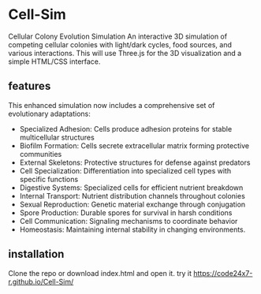 # Cell-Sim
Cellular Colony Evolution Simulation
An interactive 3D simulation of competing cellular colonies with light/dark cycles, food sources, and various interactions. This will use Three.js for the 3D visualization and a simple HTML/CSS interface.

## features

This enhanced simulation now includes a comprehensive set of evolutionary adaptations:

* Specialized Adhesion: Cells produce adhesion proteins for stable multicellular structures
* Biofilm Formation: Cells secrete extracellular matrix forming protective communities
* External Skeletons: Protective structures for defense against predators
* Cell Specialization: Differentiation into specialized cell types with specific functions
* Digestive Systems: Specialized cells for efficient nutrient breakdown
* Internal Transport: Nutrient distribution channels throughout colonies
* Sexual Reproduction: Genetic material exchange through conjugation
* Spore Production: Durable spores for survival in harsh conditions
* Cell Communication: Signaling mechanisms to coordinate behavior
* Homeostasis: Maintaining internal stability in changing environments.

## installation

Clone the repo or download index.html and open it.
try it <https://code24x7-r.github.io/Cell-Sim/>
